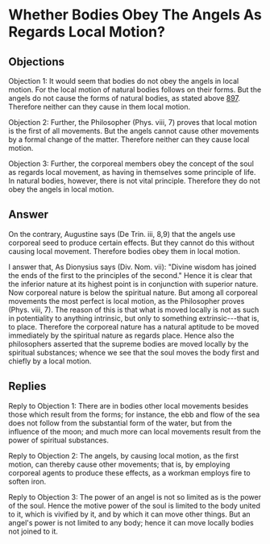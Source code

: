 # Whether Bodies Obey The Angels As Regards Local Motion?

## Objections

Objection 1: It would seem that bodies do not obey the angels in local motion. For the local motion of natural bodies follows on their forms. But the angels do not cause the forms of natural bodies, as stated above [897](A[2]). Therefore neither can they cause in them local motion.

Objection 2: Further, the Philosopher (Phys. viii, 7) proves that local motion is the first of all movements. But the angels cannot cause other movements by a formal change of the matter. Therefore neither can they cause local motion.

Objection 3: Further, the corporeal members obey the concept of the soul as regards local movement, as having in themselves some principle of life. In natural bodies, however, there is not vital principle. Therefore they do not obey the angels in local motion.

## Answer

On the contrary, Augustine says (De Trin. iii, 8,9) that the angels use corporeal seed to produce certain effects. But they cannot do this without causing local movement. Therefore bodies obey them in local motion.

I answer that, As Dionysius says (Div. Nom. vii): "Divine wisdom has joined the ends of the first to the principles of the second." Hence it is clear that the inferior nature at its highest point is in conjunction with superior nature. Now corporeal nature is below the spiritual nature. But among all corporeal movements the most perfect is local motion, as the Philosopher proves (Phys. viii, 7). The reason of this is that what is moved locally is not as such in potentiality to anything intrinsic, but only to something extrinsic---that is, to place. Therefore the corporeal nature has a natural aptitude to be moved immediately by the spiritual nature as regards place. Hence also the philosophers asserted that the supreme bodies are moved locally by the spiritual substances; whence we see that the soul moves the body first and chiefly by a local motion.

## Replies

Reply to Objection 1: There are in bodies other local movements besides those which result from the forms; for instance, the ebb and flow of the sea does not follow from the substantial form of the water, but from the influence of the moon; and much more can local movements result from the power of spiritual substances.

Reply to Objection 2: The angels, by causing local motion, as the first motion, can thereby cause other movements; that is, by employing corporeal agents to produce these effects, as a workman employs fire to soften iron.

Reply to Objection 3: The power of an angel is not so limited as is the power of the soul. Hence the motive power of the soul is limited to the body united to it, which is vivified by it, and by which it can move other things. But an angel's power is not limited to any body; hence it can move locally bodies not joined to it.